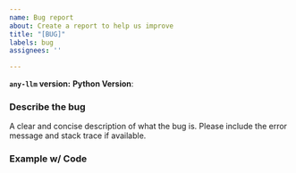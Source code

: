 ```yaml
---
name: Bug report
about: Create a report to help us improve
title: "[BUG]"
labels: bug
assignees: ''

---
```


<!-- Thanks for taking the time to report a bug! Please fill out the following fields so we can triage it quickly. -->

**`any-llm` version:**
**Python Version**:

### Describe the bug
A clear and concise description of what the bug is. Please include the error message and stack trace if available.

### Example w/ Code
